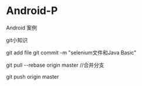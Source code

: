 # Android-P
Android 案例

git小知识

git add file
git commit -m "selenium文件和Java Basic"

git pull --rebase origin master //合并分支

git push origin master
